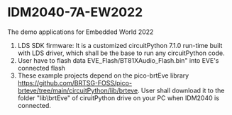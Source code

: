# IDM2040-7A-EW2022
The demo applications for Embedded World 2022
1. LDS SDK firmware: It is a customized circuitPython 7.1.0 run-time built with LDS driver, which shall be the base to run any circuitPython code. 
2. User have to flash data EVE_Flash/BT81XAudio_Flash.bin" into EVE's connected flash
3. These example projects depend on the pico-brtEve library
   https://github.com/BRTSG-FOSS/pico-brteve/tree/main/circuitPython/lib/brteve. 
   User shall download it to the folder "lib\brtEve" of ciruitPython drive on your PC when IDM2040 is connected. 
